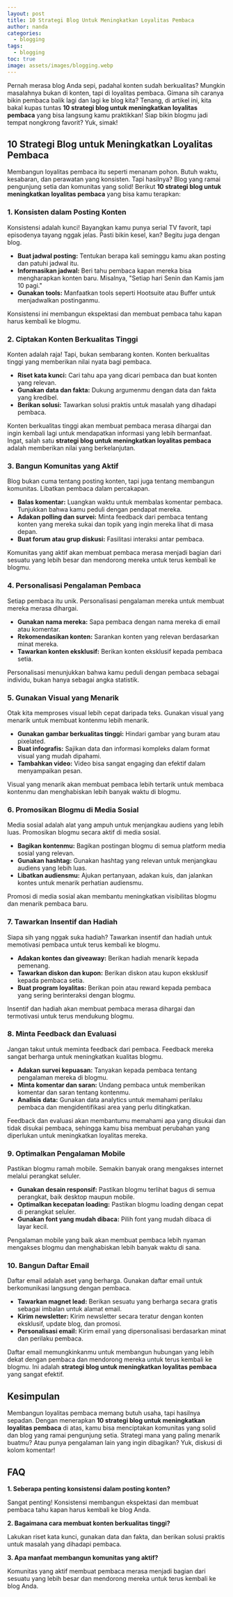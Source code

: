 ```yaml
---
layout: post
title: 10 Strategi Blog Untuk Meningkatkan Loyalitas Pembaca
author: nanda
categories:
  - blogging
tags:
  - blogging
toc: true
image: assets/images/blogging.webp
---
```



Pernah merasa blog Anda sepi, padahal konten sudah berkualitas? Mungkin masalahnya bukan di konten, tapi di loyalitas pembaca. Gimana sih caranya bikin pembaca balik lagi dan lagi ke blog kita? Tenang, di artikel ini, kita bakal kupas tuntas **10 strategi blog untuk meningkatkan loyalitas pembaca** yang bisa langsung kamu praktikkan! Siap bikin blogmu jadi tempat nongkrong favorit? Yuk, simak!

## 10 Strategi Blog untuk Meningkatkan Loyalitas Pembaca

Membangun loyalitas pembaca itu seperti menanam pohon. Butuh waktu, kesabaran, dan perawatan yang konsisten. Tapi hasilnya? Blog yang ramai pengunjung setia dan komunitas yang solid! Berikut **10 strategi blog untuk meningkatkan loyalitas pembaca** yang bisa kamu terapkan:

### 1\. Konsisten dalam Posting Konten

Konsistensi adalah kunci! Bayangkan kamu punya serial TV favorit, tapi episodenya tayang nggak jelas. Pasti bikin kesel, kan? Begitu juga dengan blog.

- **Buat jadwal posting:** Tentukan berapa kali seminggu kamu akan posting dan patuhi jadwal itu.
- **Informasikan jadwal:** Beri tahu pembaca kapan mereka bisa mengharapkan konten baru. Misalnya, "Setiap hari Senin dan Kamis jam 10 pagi."
- **Gunakan tools:** Manfaatkan tools seperti Hootsuite atau Buffer untuk menjadwalkan postinganmu.

Konsistensi ini membangun ekspektasi dan membuat pembaca tahu kapan harus kembali ke blogmu.

### 2\. Ciptakan Konten Berkualitas Tinggi

Konten adalah raja! Tapi, bukan sembarang konten. Konten berkualitas tinggi yang memberikan nilai nyata bagi pembaca.

- **Riset kata kunci:** Cari tahu apa yang dicari pembaca dan buat konten yang relevan.
- **Gunakan data dan fakta:** Dukung argumenmu dengan data dan fakta yang kredibel.
- **Berikan solusi:** Tawarkan solusi praktis untuk masalah yang dihadapi pembaca.

Konten berkualitas tinggi akan membuat pembaca merasa dihargai dan ingin kembali lagi untuk mendapatkan informasi yang lebih bermanfaat. Ingat, salah satu **strategi blog untuk meningkatkan loyalitas pembaca** adalah memberikan nilai yang berkelanjutan.

### 3\. Bangun Komunitas yang Aktif

Blog bukan cuma tentang posting konten, tapi juga tentang membangun komunitas. Libatkan pembaca dalam percakapan.

- **Balas komentar:** Luangkan waktu untuk membalas komentar pembaca. Tunjukkan bahwa kamu peduli dengan pendapat mereka.
- **Adakan polling dan survei:** Minta feedback dari pembaca tentang konten yang mereka sukai dan topik yang ingin mereka lihat di masa depan.
- **Buat forum atau grup diskusi:** Fasilitasi interaksi antar pembaca.

Komunitas yang aktif akan membuat pembaca merasa menjadi bagian dari sesuatu yang lebih besar dan mendorong mereka untuk terus kembali ke blogmu.

### 4\. Personalisasi Pengalaman Pembaca

Setiap pembaca itu unik. Personalisasi pengalaman mereka untuk membuat mereka merasa dihargai.

- **Gunakan nama mereka:** Sapa pembaca dengan nama mereka di email atau komentar.
- **Rekomendasikan konten:** Sarankan konten yang relevan berdasarkan minat mereka.
- **Tawarkan konten eksklusif:** Berikan konten eksklusif kepada pembaca setia.

Personalisasi menunjukkan bahwa kamu peduli dengan pembaca sebagai individu, bukan hanya sebagai angka statistik.

### 5\. Gunakan Visual yang Menarik

Otak kita memproses visual lebih cepat daripada teks. Gunakan visual yang menarik untuk membuat kontenmu lebih menarik.

- **Gunakan gambar berkualitas tinggi:** Hindari gambar yang buram atau pixelated.
- **Buat infografis:** Sajikan data dan informasi kompleks dalam format visual yang mudah dipahami.
- **Tambahkan video:** Video bisa sangat engaging dan efektif dalam menyampaikan pesan.

Visual yang menarik akan membuat pembaca lebih tertarik untuk membaca kontenmu dan menghabiskan lebih banyak waktu di blogmu.

### 6\. Promosikan Blogmu di Media Sosial

Media sosial adalah alat yang ampuh untuk menjangkau audiens yang lebih luas. Promosikan blogmu secara aktif di media sosial.

- **Bagikan kontenmu:** Bagikan postingan blogmu di semua platform media sosial yang relevan.
- **Gunakan hashtag:** Gunakan hashtag yang relevan untuk menjangkau audiens yang lebih luas.
- **Libatkan audiensmu:** Ajukan pertanyaan, adakan kuis, dan jalankan kontes untuk menarik perhatian audiensmu.

Promosi di media sosial akan membantu meningkatkan visibilitas blogmu dan menarik pembaca baru.

### 7\. Tawarkan Insentif dan Hadiah

Siapa sih yang nggak suka hadiah? Tawarkan insentif dan hadiah untuk memotivasi pembaca untuk terus kembali ke blogmu.

- **Adakan kontes dan giveaway:** Berikan hadiah menarik kepada pemenang.
- **Tawarkan diskon dan kupon:** Berikan diskon atau kupon eksklusif kepada pembaca setia.
- **Buat program loyalitas:** Berikan poin atau reward kepada pembaca yang sering berinteraksi dengan blogmu.

Insentif dan hadiah akan membuat pembaca merasa dihargai dan termotivasi untuk terus mendukung blogmu.

### 8\. Minta Feedback dan Evaluasi

Jangan takut untuk meminta feedback dari pembaca. Feedback mereka sangat berharga untuk meningkatkan kualitas blogmu.

- **Adakan survei kepuasan:** Tanyakan kepada pembaca tentang pengalaman mereka di blogmu.
- **Minta komentar dan saran:** Undang pembaca untuk memberikan komentar dan saran tentang kontenmu.
- **Analisis data:** Gunakan data analytics untuk memahami perilaku pembaca dan mengidentifikasi area yang perlu ditingkatkan.

Feedback dan evaluasi akan membantumu memahami apa yang disukai dan tidak disukai pembaca, sehingga kamu bisa membuat perubahan yang diperlukan untuk meningkatkan loyalitas mereka.

### 9\. Optimalkan Pengalaman Mobile

Pastikan blogmu ramah mobile. Semakin banyak orang mengakses internet melalui perangkat seluler.

- **Gunakan desain responsif:** Pastikan blogmu terlihat bagus di semua perangkat, baik desktop maupun mobile.
- **Optimalkan kecepatan loading:** Pastikan blogmu loading dengan cepat di perangkat seluler.
- **Gunakan font yang mudah dibaca:** Pilih font yang mudah dibaca di layar kecil.

Pengalaman mobile yang baik akan membuat pembaca lebih nyaman mengakses blogmu dan menghabiskan lebih banyak waktu di sana.

### 10\. Bangun Daftar Email

Daftar email adalah aset yang berharga. Gunakan daftar email untuk berkomunikasi langsung dengan pembaca.

- **Tawarkan magnet lead:** Berikan sesuatu yang berharga secara gratis sebagai imbalan untuk alamat email.
- **Kirim newsletter:** Kirim newsletter secara teratur dengan konten eksklusif, update blog, dan promosi.
- **Personalisasi email:** Kirim email yang dipersonalisasi berdasarkan minat dan perilaku pembaca.

Daftar email memungkinkanmu untuk membangun hubungan yang lebih dekat dengan pembaca dan mendorong mereka untuk terus kembali ke blogmu. Ini adalah **strategi blog untuk meningkatkan loyalitas pembaca** yang sangat efektif.

## Kesimpulan

Membangun loyalitas pembaca memang butuh usaha, tapi hasilnya sepadan. Dengan menerapkan **10 strategi blog untuk meningkatkan loyalitas pembaca** di atas, kamu bisa menciptakan komunitas yang solid dan blog yang ramai pengunjung setia. Strategi mana yang paling menarik buatmu? Atau punya pengalaman lain yang ingin dibagikan? Yuk, diskusi di kolom komentar!

## FAQ

**1\. Seberapa penting konsistensi dalam posting konten?**

Sangat penting! Konsistensi membangun ekspektasi dan membuat pembaca tahu kapan harus kembali ke blog Anda.

**2\. Bagaimana cara membuat konten berkualitas tinggi?**

Lakukan riset kata kunci, gunakan data dan fakta, dan berikan solusi praktis untuk masalah yang dihadapi pembaca.

**3\. Apa manfaat membangun komunitas yang aktif?**

Komunitas yang aktif membuat pembaca merasa menjadi bagian dari sesuatu yang lebih besar dan mendorong mereka untuk terus kembali ke blog Anda.
